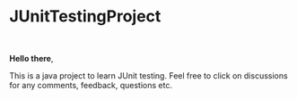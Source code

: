# JUnitTestingProject

<br>

**Hello there**, <br>

This is a java project to learn JUnit testing. Feel free to click on discussions for any comments, feedback, questions etc.
